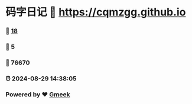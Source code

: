 # 码字日记 :link: https://cqmzgg.github.io 
### :page_facing_up: [18](https://cqmzgg.github.io/tag.html) 
### :speech_balloon: 5 
### :hibiscus: 76670 
### :alarm_clock: 2024-08-29 14:38:05 
### Powered by :heart: [Gmeek](https://github.com/Meekdai/Gmeek)
